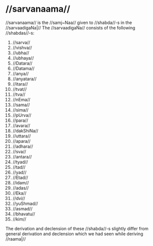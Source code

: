 # //sarvanaama//

//sarvanaama// is the //samj~Naa// given to //shabda//-s in the //sarvaadigaNa|// The //sarvaadigaNa// consists of the following //shabdas//-s:

1. //sarva//
2. //vishva//
3. //ubha//
4. //ubhaya//
5. //Datara//
6. //Datama//
7. //anya//
8. //anyatara//
9. //itara//
10. //tvat//
11. //tva//
12. //nEma//
13. //sama//
14. //sima//
15. //pUrva//
16. //para//
17. //avara//
18. //dakShiNa//
19. //uttara//
20. //apara//
21. //adhara//
22. //sva//
23. //antara//
24. //tyad//
25. //tad//
26. //yad//
27. //Etad//
28. //idam//
29. //adas//
30. //Eka//
31. //dvi//
32. //yuShmad//
33. //asmad//
34. //bhavatu//
35. //kim//

The derivation and declension of these //shabda//-s slightly differ from general derivation and declension which we had seen while deriving //raama|//
